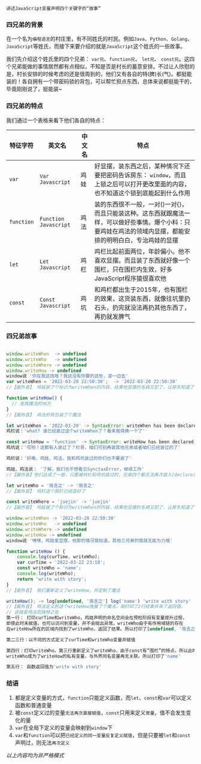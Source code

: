 `讲述JavaScript变量声明四个关键字的“故事”`


### 四兄弟的背景
 
 在一个名为`编程语言`的村庄里，有不同姓氏的村民。例如`Java`、`Python`、`Golang`、`JavaScript`等姓氏，而接下来要介绍的就是`JavaScript`这个姓氏的一些故事。
   
我们先介绍这个姓氏里的四个兄弟： `var兄`、`function兄`、 `let兄`、 `const兄`。这四个兄弟能做的事情居然都有点相似，不知是否是村长的蓄意安排。不过让人欣慰的是，村长安排的时候考虑的还是很周到的，他们又有各自的特(脾)长(气)。都挺能装的！各自拥有一个带密码锁的背包，可以帮忙担点东西，总体来说都挺能干的，毕竟刚刚说了，挺能装~
   
### 四兄弟的特点

我们通过一个表格来看下他们各自的特点：
   
| 特征字符 | 英文名 | 中文名 | 特点 |
| --- | --- | --- | --- |
| `var` | `Var Javascript`| 鸡娃 | 好显摆，装东西之后，某种情况下还要把密码告诉房东： `window`，而且上锁之后可以打开更改里面的内容，也不知道这个锁到底能起到什么作用| 
| `function` | `Function Javascript` | 鸡法 | 装的东西很不一般，一对()一对{}，而且只能装这种。这东西就跟魔法一样，可以做好些事情。爆个小料：只要鸡娃在鸡法的领域内显摆，都能安排的明明白白，专治鸡娃的显摆|
| `let` | `Let Javascript` | 鸡栏 | 鸡栏比起前面两位，年龄偏小。他不喜欢显摆。而且装了东西就好像一个围栏，只在围栏内生效，好多JavaScript程序猿很喜欢他 |
| `const` | `Const Javascript` | 鸡坑 | 和鸡栏都出生于2015年，也有围栏的效果，这货装东西，就像往坑里扔石头，扔完就没法再扔其他东西了，再扔就发脾气|

 
 ### 四兄弟故事
 
 ```javascript
 
 window.writeWhen  -> undefined
 window.writeWho   -> undefined
 window.writeWhere -> undefined
 window.writeHow -> undefined
 window说 '你在我这找啥？我这没有你要的这些，滚一边去'
 var writeWhen = '2022-03-20 22:50:30';  -> '2022-03-20 22:50:30'
 //【画外音】 鸡娃装了个标识为writeWhen的内容，结果他显摆的毛病又犯了，让房东知道了
 
 function writeHow() {
   // 发挥魔法的地方
 }
 //【画外音】 鸡法的背包装了个魔法
 
 let writeWhen = '2022-03-20' -> SyntaxError: writeWhen has been declared
 鸡栏说：'what? 谁已经装过这个writeWhen了？看来我得换一个了'
 
 const writeHow = 'function' -> SyntaxError: writeHow has been declared
 鸡坑说：'哎哟！这都有人装过了？栏哥，咱们可别再装其他兄弟或者咱们已经装过的了'
 
 鸡栏说：'好嘞，鸡娃、鸡法，我和鸡坑装过的你们也不要装了'
 
 鸡娃、鸡法说： '了解，我们也不想看见SynctaxError，继续工作'
 //【画外音】他们达成了一致，只要被鸡栏和鸡坑装过的，兄弟四个都无法再次装入(declare)，且过程不可逆
 
 let writeWho = '简言之' -> '简言之'
 //【画外音】 鸡栏这个围栏已经造好了
 
 const writeWhere = 'juejin' -> 'juejin'
 //【画外音】 鸡娃装了个标识为writeWhen的内容，结果他显摆的毛病又犯了，让房东知道了
 
 window.writeWhen -> '2022-03-20 22:50:30'
 window.writeWho   -> undefined
 window.writeWhere -> undefined
 window.writeHow -> undefined
 window说 '嘿嘿，鸡娃爱显摆，他那的情况我知道，其他三兄弟的我就无能为力咯'
 
 function writeHow () {
     console.log(curTime, writeWho);
     var curTime = '2022-03-22 23:10';
     const writeWho = 'name'; 
     console.log(writeWho);
     return 'write with story';
 }
 //【画外音】 我们重新定义了writeHow，并定制了魔法
 
 writeHow(); -> log[undefined, '简言之'] log('name') 'write with story'
 //【画外音】 鸡法定义的这个writeHow施展了个魔法，就打印了2行结果并有了返回值，
 // 这就是鸡法的独特之处
 第一行： 打印curTime和writeWho，鸡娃声明的命名空间会在预检阶段有变量提升过程，
 即使此时未赋值，也可以访问到变量，并不会抛出异常。writeWho由于有作用域链的存在
 在writeHow所在的区域内找到了writeWho，返回了结果。所以打印了[undefined, '简言之']
 
 第二三行：以不同的方式定义了curTime和writeWho变量并赋值
 
 第四行：打印writeWho，第三行重新定义了writeWho，由于const有“围栏”的特点，所以此时的
 writeWho成为了writeHow的私有变量，与外界同名变量再无关联。所以打印了'name'
 
 第五行： 函数返回值为'write with story'
 
 ```
 ### 结语
 1. 都是定义变量的方式，`function`只能定义函数，而`let`、`const`和`var`可以定义函数和普通变量
 2. 被`const`定义过的变量`无法再次直接赋值`，`const`只用来定义`常量`，值不会发生变化的量
 3. `var`在全局下定义的变量会映射到`window`下
 4. `var`和`function`可以把`已经定义的同一变量反复定义赋值`，但是只要被`let`和`const`声明过，则无法`再次定义`
 
 
 
 
 
*以上内容均为非严格模式*
